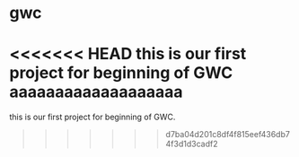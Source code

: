 # gwc
<<<<<<< HEAD
this is our first project for beginning of GWC
aaaaaaaaaaaaaaaaaaa
=======
this is our first project for beginning of GWC.
>>>>>>> d7ba04d201c8df4f815eef436db74f3d1d3cadf2
